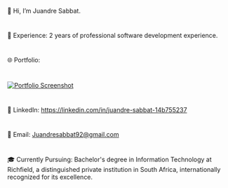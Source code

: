👋 Hi, I’m Juandre Sabbat.
#
💼 Experience: 2 years of professional software development experience.
#
🌐 Portfolio:
#
[![Portfolio Screenshot](https://github.com/user-attachments/assets/8756ee8f-9bdb-4c52-aea3-0270ff8b6bab)](https://2024-port-website.vercel.app/)



#
🔗 LinkedIn: https://linkedin.com/in/juandre-sabbat-14b755237
#
📧 Email: Juandresabbat92@gmail.com
#
🎓 Currently Pursuing: Bachelor's degree in Information Technology at Richfield, a distinguished private institution in South Africa, internationally recognized for its excellence.
 
